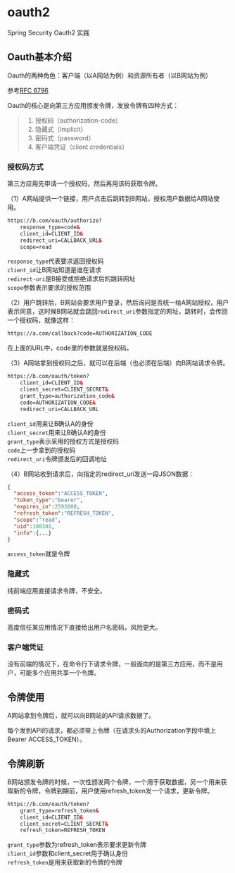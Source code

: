 # oauth2
Spring Security Oauth2 实践

## Oauth基本介绍
Oauth的两种角色：客户端（以A网站为例）和资源所有者（以B网站为例）

参考[RFC 6796](https://tools.ietf.org/html/rfc6749)

Oauth的核心是向第三方应用颁发令牌，发放令牌有四种方式：

> 1. 授权码（authorization-code）
> 2. 隐藏式（implicit）
> 3. 密码式（password）
> 4. 客户端凭证（client credentials）

### 授权码方式

第三方应用先申请一个授权码，然后再用该码获取令牌。

（1）A网站提供一个链接，用户点击后跳转到B网站，授权用户数据给A网站使用。

```html
https://b.com/oauth/authorize?
    response_type=code&
    client_id=CLIENT_ID&
    redirect_uri=CALLBACK_URL&
    scope=read
```

`response_type`代表要求返回授权码  
`client_id`让B网站知道是谁在请求  
`redirect-uri`是B接受或拒绝请求后的跳转网址  
`scope`参数表示要求的授权范围  

（2）用户跳转后，B网站会要求用户登录，然后询问是否统一给A网站授权，用户表示同意，这时候B网站就会跳回`redirect_uri`参数指定的网址，跳转时，会传回一个授权码，就像这样：

```html
https://a.com/callback?code=AUTHORIZATION_CODE
```

在上面的URL中，code里的参数就是授权码。

（3）A网站拿到授权码之后，就可以在后端（也必须在后端）向B网站请求令牌。

```html
https://b.com/oauth/token?
    client_id=CLIENT_ID&
    client_secret=CLIENT_SECRET&
    grant_type=authorization_code&
    code=AUTHORIZATION_CODE&
    redirect_uri=CALLBACK_URL
```

`client_id`用来让B确认A的身份  
`client_secret`用来让B确认A的身份  
`grant_type`表示采用的授权方式是授权码  
`code`上一步拿到的授权码  
`redirect_uri`令牌颁发后的回调地址  

（4）B网站收到请求后，向指定的redirect_uri发送一段JSON数据：

```json
{
  "access_token":"ACCESS_TOKEN",
  "token_type":"bearer",
  "expires_in":2592000,
  "refresh_token":"REFRESH_TOKEN",
  "scope":"read",
  "uid":100101,
  "info":{...}
}
```

`access_token`就是令牌

### 隐藏式

纯前端应用直接请求令牌，不安全。

### 密码式

高度信任某应用情况下直接给出用户名密码，风险更大。

### 客户端凭证

没有前端的情况下，在命令行下请求令牌，一般面向的是第三方应用，而不是用户，可能多个应用共享一个令牌。

## 令牌使用

A网站拿到令牌后，就可以向B网站的API请求数据了。

每个发到API的请求，都必须带上令牌（在请求头的Authorization字段中填上Bearer ACCESS_TOKEN）。

## 令牌刷新

B网站颁发令牌的时候，一次性颁发两个令牌，一个用于获取数据，另一个用来获取新的令牌，令牌到期前，用户使用refresh_token发一个请求，更新令牌。

```html
https://b.com/oauth/token?
    grant_type=refresh_token&
    client_id=CLIENT_ID&
    client_secret=CLIENT_SECRET&
    refresh_token=REFRESH_TOKEN
```

`grant_type`参数为refresh_token表示要求更新令牌  
`client_id`参数和client_secret用于确认身份  
`refresh_token`是用来获取新的令牌的令牌  
